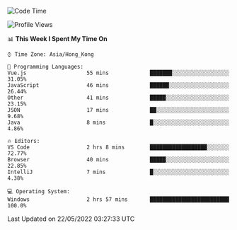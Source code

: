 <!--START_SECTION:waka-->
![Code Time](http://img.shields.io/badge/Code%20Time-13%20hrs%204%20mins-blue)

![Profile Views](http://img.shields.io/badge/Profile%20Views-626-blue)

📊 **This Week I Spent My Time On** 

```text
⌚︎ Time Zone: Asia/Hong_Kong

💬 Programming Languages: 
Vue.js                   55 mins             ███████░░░░░░░░░░░░░░░░░░   31.05% 
JavaScript               46 mins             ██████░░░░░░░░░░░░░░░░░░░   26.44% 
Other                    41 mins             █████░░░░░░░░░░░░░░░░░░░░   23.15% 
JSON                     17 mins             ██░░░░░░░░░░░░░░░░░░░░░░░   9.68% 
Java                     8 mins              █░░░░░░░░░░░░░░░░░░░░░░░░   4.86%

🔥 Editors: 
VS Code                  2 hrs 8 mins        ██████████████████░░░░░░░   72.77% 
Browser                  40 mins             █████░░░░░░░░░░░░░░░░░░░░   22.85% 
IntelliJ                 7 mins              █░░░░░░░░░░░░░░░░░░░░░░░░   4.38%

💻 Operating System: 
Windows                  2 hrs 57 mins       █████████████████████████   100.0%

```


 Last Updated on 22/05/2022 03:27:33 UTC
<!--END_SECTION:waka-->
